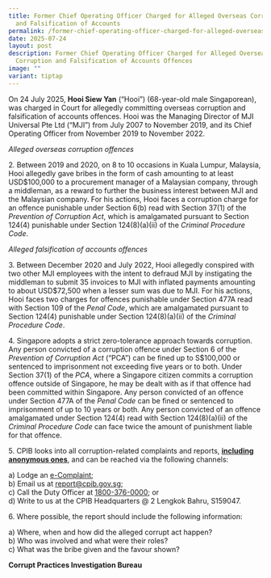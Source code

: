 ```yaml
---
title: Former Chief Operating Officer Charged for Alleged Overseas Corruption
  and Falsification of Accounts
permalink: /former-chief-operating-officer-charged-for-alleged-overseas-corruption/
date: 2025-07-24
layout: post
description: Former Chief Operating Officer Charged for Alleged Overseas
  Corruption and Falsification of Accounts Offences
image: ""
variant: tiptap
---
```

<p>On 24 July 2025, <strong>Hooi Siew Yan</strong> (“Hooi”) (68-year-old male
Singaporean), was charged in Court for allegedly committing overseas corruption
and falsification of accounts offences. Hooi was the Managing Director
of MJI Universal Pte Ltd (“MJI”) from July 2007 to November 2019, and its
Chief Operating Officer from November 2019 to November 2022.</p>
<p><em>Alleged overseas corruption offences</em>
</p>
<p>2<em>. </em>Between 2019 and 2020, on 8 to 10 occasions in Kuala Lumpur,
Malaysia, Hooi allegedly gave bribes in the form of cash amounting to at
least USD$100,000 to a procurement manager of a Malaysian company, through
a middleman, as a reward to further the business interest between MJI and
the Malaysian company. For his actions, Hooi faces a corruption charge
for an offence punishable under Section 6(b) read with Section 37(1) of
the <em>Prevention of Corruption Act</em>, which is amalgamated pursuant
to Section 124(4) punishable under Section 124(8)(a)(ii) of the <em>Criminal Procedure Code</em>.</p>
<p><em>Alleged falsification of accounts offences</em>
</p>
<p>3. Between December 2020 and July 2022, Hooi allegedly conspired with
two other MJI employees with the intent to defraud MJI by instigating the
middleman to submit 35 invoices to MJI with inflated payments amounting
to about USD$72,500 when a lesser sum was due to MJI. For his actions,
Hooi faces two charges for offences punishable under Section 477A read
with Section 109 of the <em>Penal Code</em>, which are amalgamated pursuant
to Section 124(4) punishable under Section 124(8)(a)(ii) of the <em>Criminal Procedure Code</em>.</p>
<p>4. Singapore adopts a strict zero-tolerance approach towards corruption.
Any person convicted of a corruption offence under Section 6 of the <em>Prevention of Corruption Act</em> (“PCA”)
can be fined up to S$100,000 or sentenced to imprisonment not exceeding
five years or to both. Under Section 37(1) of the <em>PCA</em>, where a
Singapore citizen commits a corruption offence outside of Singapore, he
may be dealt with as if that offence had been committed within Singapore.
Any person convicted of an offence under Section 477A of the <em>Penal Code</em> can
be fined or sentenced to imprisonment of up to 10 years or both. Any person
convicted of an offence amalgamated under Section 124(4) read with Section
124(8)(a)(ii) of the <em>Criminal Procedure Code</em> can face twice the
amount of punishment liable for that offence.</p>
<p>5. CPIB looks into all corruption-related complaints and reports, <strong><u>including anonymous ones</u></strong>,
and can be reached via the following channels:</p>
<p>a) Lodge an <a href="https://www.cpib.gov.sg/e-services/e-complaint-for-corrupt-conduct/" rel="noopener nofollow" target="_blank"><u>e-Complaint</u></a>;
<br>b) Email us at <a href="mailto:report@cpib.gov.sg" rel="noopener noreferrer nofollow" target="_blank"><u>report@cpib.gov.sg</u></a>;&nbsp;
<br>c) Call the Duty Officer at <a href="tel:1800-376-0000" rel="noopener noreferrer nofollow" target="_blank"><u>1800-376-0000</u></a>; or
<br>d) Write to us at the CPIB Headquarters @ 2 Lengkok Bahru, S159047.</p>
<p>6. Where possible, the report should include the following information:</p>
<p>a) Where, when and how did the alleged corrupt act happen?
<br>b) Who was involved and what were their roles?
<br>c) What was the bribe given and the favour shown?</p>
<p><strong>Corrupt Practices Investigation Bureau</strong>
</p>
<p></p>